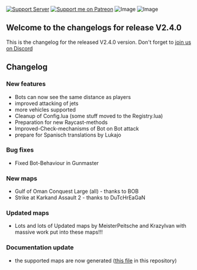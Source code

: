 [![Support Server](https://img.shields.io/discord/862736286774198322.svg?label=Discord&logo=Discord&colorB=7289da&style=for-the-badge)](https://discord.gg/K44VsQsKnx)
[![Support me on Patreon](https://img.shields.io/endpoint.svg?url=https%3A%2F%2Fshieldsio-patreon.vercel.app%2Fapi%3Fusername%3Dfunbots%26type%3Dpatrons&style=for-the-badge)](https://patreon.com/funbots)
![Image](https://img.shields.io/github/downloads/Joe91/fun-bots/total?style=for-the-badge)
![Image](https://img.shields.io/github/stars/Joe91/fun-bots?style=for-the-badge)

## Welcome to the changelogs for release **V2.4.0**
This is the changelog for the released V2.4.0 version. Don't forget to [join us on Discord](https://discord.funbots.dev)

## Changelog

### New features
* Bots can now see the same distance as players
* improved attacking of jets
* more vehicles supported
* Cleanup of Config.lua (some stuff moved to the Registry.lua)
* Preparation for new Raycast-methods
* Improved-Check-mechanisms of Bot on Bot attack
* prepare for Spanisch translations by Lukajo

### Bug fixes
* Fixed Bot-Behaviour in Gunmaster

### New maps
* Gulf of Oman Conquest Large (all) - thanks to BOB
* Strike at Karkand Assault 2 - thanks to DuTcHrEaGaN

### Updated maps
* Lots and lots of Updated maps by MeisterPeitsche and KrazyIvan with massive work put into these maps!!!


### Documentation update
* the supported maps are now generated ([this file](https://github.com/Joe91/fun-bots/blob/dev/Supported-maps.md) in this repository)